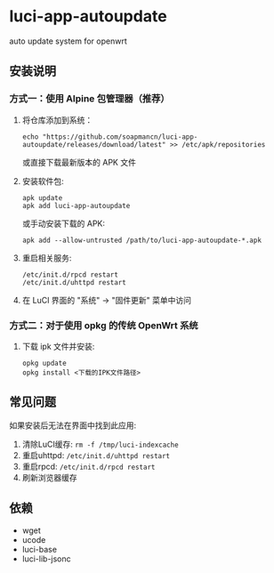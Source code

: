 # luci-app-autoupdate
auto update system for openwrt

## 安装说明

### 方式一：使用 Alpine 包管理器（推荐）
1. 将仓库添加到系统：
   ```
   echo "https://github.com/soapmancn/luci-app-autoupdate/releases/download/latest" >> /etc/apk/repositories
   ```
   或直接下载最新版本的 APK 文件

2. 安装软件包:
   ```
   apk update
   apk add luci-app-autoupdate
   ```
   或手动安装下载的 APK:
   ```
   apk add --allow-untrusted /path/to/luci-app-autoupdate-*.apk
   ```

3. 重启相关服务:
   ```
   /etc/init.d/rpcd restart
   /etc/init.d/uhttpd restart
   ```

4. 在 LuCI 界面的 "系统" -> "固件更新" 菜单中访问

### 方式二：对于使用 opkg 的传统 OpenWrt 系统
1. 下载 ipk 文件并安装:
   ```
   opkg update
   opkg install <下载的IPK文件路径>
   ```

## 常见问题

如果安装后无法在界面中找到此应用:

1. 清除LuCI缓存: `rm -f /tmp/luci-indexcache`
2. 重启uhttpd: `/etc/init.d/uhttpd restart`
3. 重启rpcd: `/etc/init.d/rpcd restart`
4. 刷新浏览器缓存

## 依赖

- wget
- ucode
- luci-base
- luci-lib-jsonc

